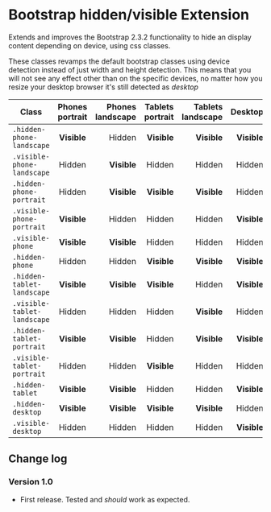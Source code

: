 Bootstrap hidden/visible Extension
==================================

Extends and improves the Bootstrap 2.3.2 functionality to hide an display content depending on device, using css classes.

These classes revamps the default bootstrap classes using device detection instead of just width and height detection. This means that you will not see any effect other than on the specific devices, no matter how you resize your desktop browser it's still detected as *desktop*


| Class         | Phones portrait | Phones landscape  | Tablets portrait | Tablets landscape  | Desktop |
| ------------- |:---------------:| -----------------:|-----------------:|-------------------:|--------:|
| `.hidden-phone-landscape`   | **Visible** | Hidden  | **Visible**  | **Visible**  | **Visible**  |
| `.visible-phone-landscape`  | Hidden  | **Visible**  | Hidden  | Hidden  | Hidden  |
| `.hidden-phone-portrait`    | Hidden  | **Visible**  | **Visible**  | **Visible**  | Hidden  |
| `.visible-phone-portrait`   | **Visible** | Hidden  | Hidden  | Hidden  | **Visible**  |
| `.visible-phone`            | **Visible** | **Visible**  | Hidden  | Hidden  | Hidden  |
| `.hidden-phone`             | Hidden  | Hidden  | **Visible**  | **Visible**  | **Visible**  |
| `.hidden-tablet-landscape` | **Visible**  | **Visible**  | **Visible**  | Hidden  | **Visible**  |
| `.visible-tablet-landscape` | Hidden  | Hidden  | Hidden  | **Visible**  | Hidden  |
| `.hidden-tablet-portrait`   | **Visible**  | **Visible**  | Hidden  | **Visible**  | **Visible**  |
| `.visible-tablet-portrait`  | Hidden  | Hidden  | **Visible**  | Hidden  | Hidden  |
| `.hidden-tablet`             | **Visible**  | **Visible**  | Hidden  | Hidden  | **Visible**  |
| `.hidden-desktop`           | **Visible**  | **Visible**  | **Visible**  | **Visible**  | Hidden  |
| `.visible-desktop`          | Hidden  | Hidden  | Hidden  | Hidden  | **Visible**  |


## Change log

### Version 1.0
* First release. Tested and *should* work as expected.
